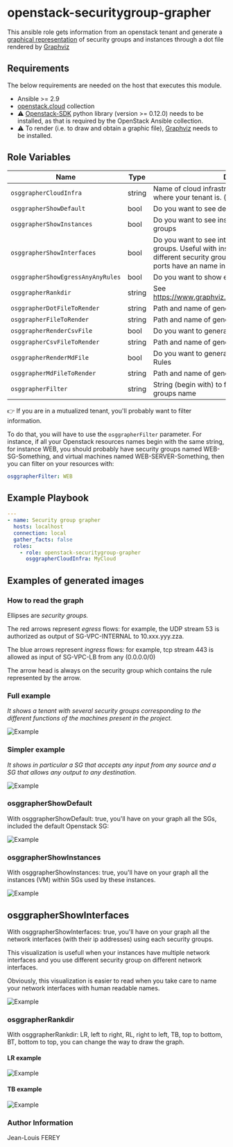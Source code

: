 # openstack-securitygroup-grapher

This ansible role gets information from an openstack tenant and generate a [graphical representation](CloudGrapher.png) of security groups and instances through a dot file rendered by [Graphviz](https://graphviz.gitlab.io/)

## Requirements

The below requirements are needed on the host that executes this module.

* Ansible >= 2.9
* [openstack.cloud](https://docs.ansible.com/ansible/latest/collections/openstack/cloud/index.html#plugins-in-openstack-cloud) collection
* :warning: [Openstack-SDK](https://docs.openstack.org/openstacksdk/latest/user/) python library (version >= 0.12.0) needs to be installed, as that is required by the OpenStack Ansible collection.
* :warning: To render (i.e. to draw and obtain a graphic file), [Graphviz](https://graphviz.gitlab.io/) needs to be installed.

## Role Variables

|Name|Type|Description|Default|
|----|----|-----------|-------|
|`osggrapherCloudInfra`|string|Name of cloud infrastructure (defined in [clouds.yml](https://docs.openstack.org/python-openstackclient/pike/configuration/index.html)) where your tenant is. (**mandatory**)|`no default value`|
|`osggrapherShowDefault`|bool|Do you want to see default security group|`false`|
|`osggrapherShowInstances`|bool|Do you want to see instances with their security groups|`false`|
|`osggrapherShowInterfaces`|bool|Do you want to see interfaces with their security groups. Useful with instances with multiple ports with different security groups on each. Easier to read when ports have an name instead an id|`false`|
|`osggrapherShowEgressAnyAnyRules`|bool|Do you want to show egress ANY ANY rules|`true`|
|`osggrapherRankdir`|string|See <https://www.graphviz.org/doc/info/attrs.html#d:rankdir>|`LR`|
|`osggrapherDotFileToRender`|string|Path and name of generated dot file|`./CloudGrapher.dot`|
|`osggrapherFileToRender`|string|Path and name of generated image file|`./CloudGrapher.png`|
|`osggrapherRenderCsvFile`|bool|Do you want to  generate a [csv file](doc/CloudGrapher.csv) of SG and SG Rules|`false`|
|`osggrapherCsvFileToRender`|string|Path and name of generated csv file|`./CloudGrapher.csv`|
|`osggrapherRenderMdFile`|bool|Do you want to  generate a [markdown file](doc/CloudGrapher.md) of SG and SG Rules|`false`|
|`osggrapherMdFileToRender`|string|Path and name of generated markdown file|`./CloudGrapher.md`|
|`osggrapherFilter`|string|String (begin with) to filter instances and security groups name|`'no default value`|

 :point_right: If you are in a mutualized tenant, you'll probably want to filter information.

 To do that, you will have to use the `osggrapherFilter` parameter. For instance, if all your Openstack resources names begin with the same string, for instance WEB, you should probably have security groups named WEB-SG-Something, and virtual machines named WEB-SERVER-Something, then you can filter on your resources with:

 ```yaml
 osggrapherFilter: WEB
 ```

## Example Playbook

~~~yaml
---
- name: Security group grapher
  hosts: localhost
  connection: local
  gather_facts: false
  roles:
    - role: openstack-securitygroup-grapher
      osggrapherCloudInfra: MyCloud
~~~

## Examples of generated images

### How to read the graph

Ellipses are *security groups.*

The red arrows represent *egress* flows: for example, the UDP stream 53 is authorized as output of SG-VPC-INTERNAL to 10.xxx.yyy.zza.

The blue arrows represent *ingress* flows: for example, tcp stream 443 is allowed as input of SG-VPC-LB from any (0.0.0.0/0)

The arrow head is always on the security group which contains the rule represented by the arrow.

### Full example

*It shows a tenant with several security groups corresponding to the different functions of the machines present in the project.*

![Example](doc/CloudGrapher.png)

### Simpler example

*It shows in particular a SG that accepts any input from any source and a SG that allows any output to any destination.*

![Example](doc/SimpleGraph.png)

### osggrapherShowDefault

With osggrapherShowDefault: true, you'll have on your graph all the SGs, included the default Openstack SG:

![Example](doc/DefaultSG.jpg)

### osggrapherShowInstances

With osggrapherShowInstances: true, you'll have on your graph all the instances (VM) within SGs used by these instances.

![Example](doc/Instances.png)

## osggrapherShowInterfaces

With osggrapherShowInterfaces: true, you'll have on your graph all the network interfaces (with their ip addresses) using each security groups.

This visualization is usefull when your instances have multiple network interfaces and you use different security group on different network interfaces.

Obviously, this visualization is easier to read when you take care to name your network interfaces with human readable names.

![Example](doc/interfaces.png)

### osggrapherRankdir

With osggrapherRankdir: LR, left to right, RL, right to left, TB, top to bottom, BT, bottom to top, you can change the way to draw the graph.

#### LR example

![Example](doc/LR.png)

#### TB example

![Example](TB.png)

### Author Information

Jean-Louis FEREY
